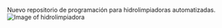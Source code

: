 











Nuevo repositorio de programación para hidrolimpiadoras automatizadas.
![Image of hidrolimpiadora](https://elite-autolavado.com/wp-content/uploads/2018/05/armario-de-agua-caliente.jpg)
